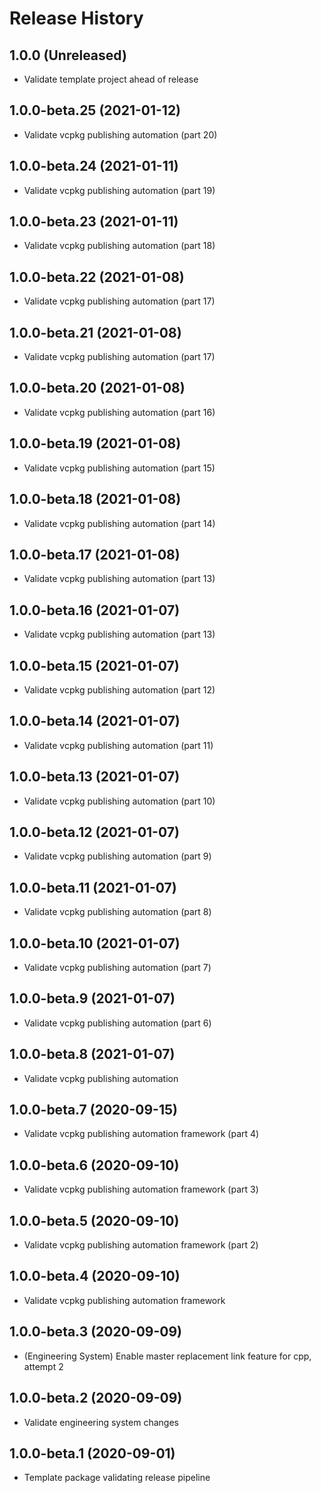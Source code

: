 # Release History

## 1.0.0 (Unreleased)

* Validate template project ahead of release

## 1.0.0-beta.25 (2021-01-12)

* Validate vcpkg publishing automation (part 20)

## 1.0.0-beta.24 (2021-01-11)

* Validate vcpkg publishing automation (part 19)

## 1.0.0-beta.23 (2021-01-11)

* Validate vcpkg publishing automation (part 18)

## 1.0.0-beta.22 (2021-01-08)

* Validate vcpkg publishing automation (part 17)

## 1.0.0-beta.21 (2021-01-08)

* Validate vcpkg publishing automation (part 17)

## 1.0.0-beta.20 (2021-01-08)

* Validate vcpkg publishing automation (part 16)

## 1.0.0-beta.19 (2021-01-08)

* Validate vcpkg publishing automation (part 15)

## 1.0.0-beta.18 (2021-01-08)

* Validate vcpkg publishing automation (part 14)


## 1.0.0-beta.17 (2021-01-08)

* Validate vcpkg publishing automation (part 13)

## 1.0.0-beta.16 (2021-01-07)

* Validate vcpkg publishing automation (part 13)
## 1.0.0-beta.15 (2021-01-07)

* Validate vcpkg publishing automation (part 12)

## 1.0.0-beta.14 (2021-01-07)

* Validate vcpkg publishing automation (part 11)
## 1.0.0-beta.13 (2021-01-07)

* Validate vcpkg publishing automation (part 10)

## 1.0.0-beta.12 (2021-01-07)

* Validate vcpkg publishing automation (part 9)

## 1.0.0-beta.11 (2021-01-07)

* Validate vcpkg publishing automation (part 8)

## 1.0.0-beta.10 (2021-01-07)

* Validate vcpkg publishing automation (part 7)

## 1.0.0-beta.9 (2021-01-07)

* Validate vcpkg publishing automation (part 6)

## 1.0.0-beta.8 (2021-01-07)

* Validate vcpkg publishing automation

## 1.0.0-beta.7 (2020-09-15)

* Validate vcpkg publishing automation framework (part 4)

## 1.0.0-beta.6 (2020-09-10)

* Validate vcpkg publishing automation framework (part 3)

## 1.0.0-beta.5 (2020-09-10)

* Validate vcpkg publishing automation framework (part 2)

## 1.0.0-beta.4 (2020-09-10)

* Validate vcpkg publishing automation framework

## 1.0.0-beta.3 (2020-09-09)

* (Engineering System) Enable master replacement link feature for cpp, attempt 2

## 1.0.0-beta.2 (2020-09-09)

* Validate engineering system changes

## 1.0.0-beta.1 (2020-09-01)

* Template package validating release pipeline


